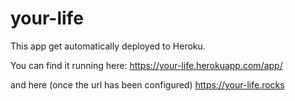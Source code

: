 # your-life

This app get automatically deployed to Heroku.

You can find it running here:
https://your-life.herokuapp.com/app/

and here (once the url has been configured)
https://your-life.rocks
